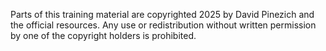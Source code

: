 Parts of this training material are copyrighted 2025 by David Pinezich and the official resources.
Any use or redistribution without written permission by one of the copyright holders is prohibited.

